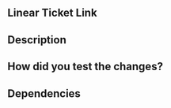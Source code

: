 ## Linear Ticket Link

<!-- Link to Linear -->

## Description

<!-- A summary of the changes and the related issue. Please also include relevant motivation and context. -->

## How did you test the changes?

<!-- Manual steps, integration tests, UIs used such as Groundplane, etc -->

## Dependencies

<!-- Are any other PRs required before this can be merged in? -->

